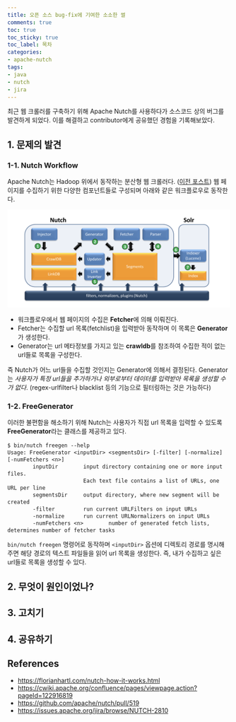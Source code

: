```yaml
---
title: 오픈 소스 bug-fix에 기여한 소소한 썰
comments: true
toc: true
toc_sticky: true
toc_label: 목차
categories:
- apache-nutch
tags:
- java
- nutch
- jira
---
```


최근 웹 크롤러를 구축하기 위해 Apache Nutch를 사용하다가 소스코드 상의 버그를 발견하게 되었다.
이를 해결하고 contributor에게 공유했던 경험을 기록해보았다.

## 1. 문제의 발견
### 1-1. Nutch Workflow
Apache Nutch는 Hadoop 위에서 동작하는 분산형 웹 크롤러다.
([이전 포스트](https://dhkdn9192.github.io/apache-nutch/nutch-tuning/))
웹 페이지를 수집하기 위한 다양한 컴포넌트들로 구성되며 아래와 같은 워크플로우로 동작한다.

![nutch_workflow](https://raw.githubusercontent.com/dhkdn9192/dhkdn9192.github.io/master/assets/images/posts/2020/09/16/2020-09-16-nutch-overall-workflow.png)

- 워크플로우에서 웹 페이지의 수집은 **Fetcher**에 의해 이뤄진다.
- Fetcher는 수집할 url 목록(fetchlist)을 입력받아 동작하며 이 목록은 **Generator**가 생성한다.
- Generator는 url 메타정보를 가지고 있는 **crawldb**를 참조하여 수집한 적이 없는 url들로 목록을 구성한다.

즉 Nutch가 어느 url들을 수집할 것인지는 Generator에 의해서 결정된다.
Generator는 
*사용자가 특정 url들을 추가하거나 외부로부터 데이터를 입력받아 목록을 생성할 수가 없다*.
(regex-urlfilter나 blacklist 등의 기능으로 필터링하는 것은 가능하다)

### 1-2. FreeGenerator
이러한 불편함을 해소하기 위해 Nutch는 사용자가 직접 url 목록을 입력할 수 있도록 **FreeGenerator**라는 클래스를 제공하고 있다.

```
$ bin/nutch freegen --help
Usage: FreeGenerator <inputDir> <segmentsDir> [-filter] [-normalize] [-numFetchers <n>]
        inputDir        input directory containing one or more input files.
                        Each text file contains a list of URLs, one URL per line
        segmentsDir     output directory, where new segment will be created
        -filter         run current URLFilters on input URLs
        -normalize      run current URLNormalizers on input URLs
        -numFetchers <n>        number of generated fetch lists, determines number of fetcher tasks
```

```bin/nutch freegen``` 명령어로 동작하며 ```<inputDir>``` 옵션에 디렉토리 경로를 명시해주면
해당 경로의 텍스트 파일들을 읽어 url 목록을 생성한다.
즉, 내가 수집하고 싶은 url들로 목록을 생성할 수 있다.




## 2. 무엇이 원인이었나?

## 3. 고치기

## 4. 공유하기

## References
- https://florianhartl.com/nutch-how-it-works.html
- https://cwiki.apache.org/confluence/pages/viewpage.action?pageId=122916819
- https://github.com/apache/nutch/pull/519
- https://issues.apache.org/jira/browse/NUTCH-2810

